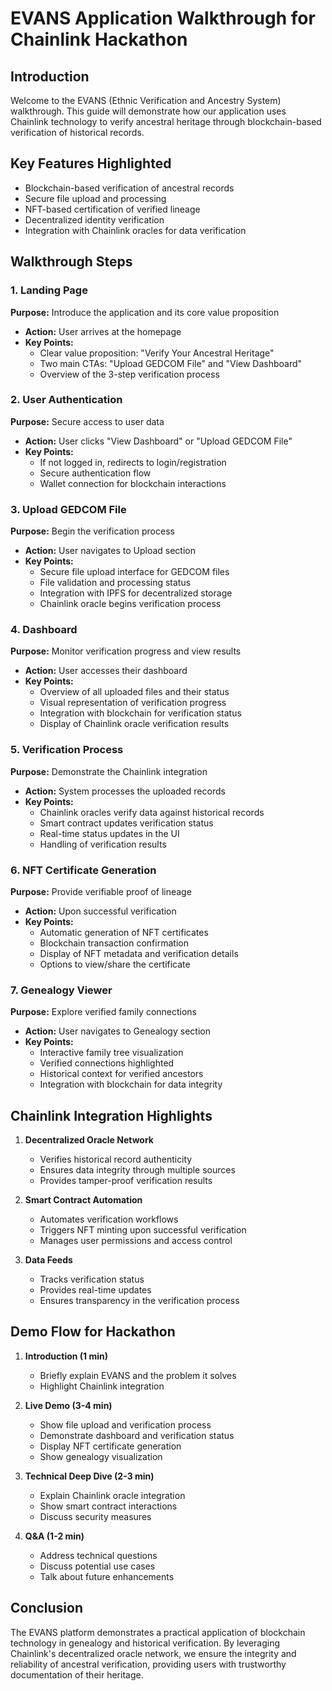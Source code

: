 # EVANS Application Walkthrough for Chainlink Hackathon

## Introduction
Welcome to the EVANS (Ethnic Verification and Ancestry System) walkthrough. This guide will demonstrate how our application uses Chainlink technology to verify ancestral heritage through blockchain-based verification of historical records.

## Key Features Highlighted
- Blockchain-based verification of ancestral records
- Secure file upload and processing
- NFT-based certification of verified lineage
- Decentralized identity verification
- Integration with Chainlink oracles for data verification

## Walkthrough Steps

### 1. Landing Page
**Purpose:** Introduce the application and its core value proposition
- **Action:** User arrives at the homepage
- **Key Points:**
  - Clear value proposition: "Verify Your Ancestral Heritage"
  - Two main CTAs: "Upload GEDCOM File" and "View Dashboard"
  - Overview of the 3-step verification process

### 2. User Authentication
**Purpose:** Secure access to user data
- **Action:** User clicks "View Dashboard" or "Upload GEDCOM File"
- **Key Points:**
  - If not logged in, redirects to login/registration
  - Secure authentication flow
  - Wallet connection for blockchain interactions

### 3. Upload GEDCOM File
**Purpose:** Begin the verification process
- **Action:** User navigates to Upload section
- **Key Points:**
  - Secure file upload interface for GEDCOM files
  - File validation and processing status
  - Integration with IPFS for decentralized storage
  - Chainlink oracle begins verification process

### 4. Dashboard
**Purpose:** Monitor verification progress and view results
- **Action:** User accesses their dashboard
- **Key Points:**
  - Overview of all uploaded files and their status
  - Visual representation of verification progress
  - Integration with blockchain for verification status
  - Display of Chainlink oracle verification results

### 5. Verification Process
**Purpose:** Demonstrate the Chainlink integration
- **Action:** System processes the uploaded records
- **Key Points:**
  - Chainlink oracles verify data against historical records
  - Smart contract updates verification status
  - Real-time status updates in the UI
  - Handling of verification results

### 6. NFT Certificate Generation
**Purpose:** Provide verifiable proof of lineage
- **Action:** Upon successful verification
- **Key Points:**
  - Automatic generation of NFT certificates
  - Blockchain transaction confirmation
  - Display of NFT metadata and verification details
  - Options to view/share the certificate

### 7. Genealogy Viewer
**Purpose:** Explore verified family connections
- **Action:** User navigates to Genealogy section
- **Key Points:**
  - Interactive family tree visualization
  - Verified connections highlighted
  - Historical context for verified ancestors
  - Integration with blockchain for data integrity

## Chainlink Integration Highlights
1. **Decentralized Oracle Network**
   - Verifies historical record authenticity
   - Ensures data integrity through multiple sources
   - Provides tamper-proof verification results

2. **Smart Contract Automation**
   - Automates verification workflows
   - Triggers NFT minting upon successful verification
   - Manages user permissions and access control

3. **Data Feeds**
   - Tracks verification status
   - Provides real-time updates
   - Ensures transparency in the verification process

## Demo Flow for Hackathon
1. **Introduction (1 min)**
   - Briefly explain EVANS and the problem it solves
   - Highlight Chainlink integration

2. **Live Demo (3-4 min)**
   - Show file upload and verification process
   - Demonstrate dashboard and verification status
   - Display NFT certificate generation
   - Show genealogy visualization

3. **Technical Deep Dive (2-3 min)**
   - Explain Chainlink oracle integration
   - Show smart contract interactions
   - Discuss security measures

4. **Q&A (1-2 min)**
   - Address technical questions
   - Discuss potential use cases
   - Talk about future enhancements

## Conclusion
The EVANS platform demonstrates a practical application of blockchain technology in genealogy and historical verification. By leveraging Chainlink's decentralized oracle network, we ensure the integrity and reliability of ancestral verification, providing users with trustworthy documentation of their heritage.
